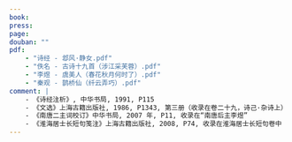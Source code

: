 ```yaml
---
book: 
press: 
page: 
douban: ""
pdf: 
    - "诗经 - 邶风·静女.pdf"
    - "佚名 - 古诗十九首（涉江采芙蓉）.pdf"
    - "李煜 - 虞美人（春花秋月何时了）.pdf"
    - "秦观 - 鹊桥仙（纤云弄巧）.pdf"
comment: |
    - 《诗经注析》, 中华书局, 1991, P115
    - 《文选》上海古籍出版社, 1986, P1343, 第三册（收录在卷二十九，诗己·杂诗上）
    - 《南唐二主词校订》中华书局, 2007 年, P11, 收录在“南唐后主李煜”
    - 《淮海居士长短句笺注》上海古籍出版社, 2008, P74, 收录在淮海居士长短句卷中
---
```

